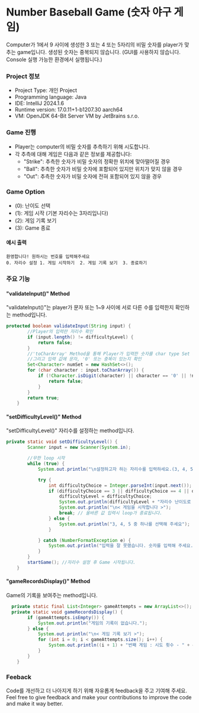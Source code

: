 # Number Baseball Game (숫자 야구 게임)
Computer가 1에서 9 사이에 생성한 3 또는 4 또는 5자리의 비밀 숫자를 player가 맞추는 game입니다. 생성된 숫자는 중복되지 않습니다.
(GUI를 사용하지 않습니다. Console 실행 가능한 환경에서 실행됩니다.)

### Project 정보
- Project Type: 개인 Project
- Programming language: Java
- IDE: IntelliJ 2024.1.6
- Runtime version: 17.0.11+1-b1207.30 aarch64
- VM: OpenJDK 64-Bit Server VM by JetBrains s.r.o.

### Game 진행
- Player는 computer의 비밀 숫자를 추측하기 위해 시도합니다.
- 각 추측에 대해 게임은 다음과 같은 정보를 제공합니다:
    - "Strike": 추측한 숫자가 비밀 숫자의 정확한 위치에 맞아떨어질 경우
    - "Ball": 추측한 숫자가 비밀 숫자에 포함되어 있지만 위치가 맞지 않을 경우
    - "Out": 추측한 숫자가 비밀 숫자에 전혀 포함되어 있지 않을 경우

### Game Option
- (0): 난이도 선택
- (1): 게임 시작 (기본 자리수는 3자리입니다)
- (2): 게임 기록 보기
- (3): Game 종료

#### 예시 출력
```
환영합니다! 원하시는 번호를 입력해주세요
0. 자리수 설정 1. 게임 시작하기  2. 게임 기록 보기  3. 종료하기
```

### 주요 기능
#### "validateInput()" Method
"validateInput()"는 player가 문자 또는 1~9 사이에 서로 다른 수를 입력한지 확인하는 method입니다.

``` Java
protected boolean validateInput(String input) {
        //Player의 입력란 자리수 확인
        if (input.length() != difficultyLevel) {
            return false;
        }
        //'toCharArray' Method을 통해 Player가 입력한 숫자를 char type Set Collection의 객체로 변환합니다.
        //그리고 입력 값에 문자, '0' 또는 중복이 있는지 확인
        Set<Character> numSet = new HashSet<>();
        for (char character : input.toCharArray()) {
            if (!Character.isDigit(character) || character == '0' || !numSet.add(character)) {
                return false;
            }
        }
        return true;
    }
```
#### "setDifficultyLevel()" Method
"setDifficultyLevel()" 자리수를 설정하는 method입니다.

```Java
private static void setDifficultyLevel() {
        Scanner input = new Scanner(System.in);

        //무한 loop 시작
        while (true) {
            System.out.println("\n설정하고자 하는 자리수를 입력하세요.(3, 4, 5):");

            try {
                int difficultyChoice = Integer.parseInt(input.next()); //Player로부터 자리수(난이도)의 입력을 받음
                if (difficultyChoice == 3 || difficultyChoice == 4 || difficultyChoice == 5) {
                    difficultyLevel = difficultyChoice;
                    System.out.println(difficultyLevel + "자리수 난이도로 설정되었습니다.");
                    System.out.println("\n< 게임을 시작합니다 >");
                    break; // 올바른 값 입력시 loop가 종료됩니다.
                } else {
                    System.out.println("3, 4, 5 중 하나를 선택해 주세요");
                }

            } catch (NumberFormatException e) {
                System.out.println("입력을 잘 못했습니다. 숫자를 입력해 주세요.");
            }
        }
        startGame(); //자리수 설정 후 Game 시작됩니다.
    }
```
#### "gameRecordsDisplay()" Method
Game의 기록을 보여주는 method입니다.

```Java
  private static final List<Integer> gameAttempts = new ArrayList<>();
  private static void gameRecordsDisplay() {
        if (gameAttempts.isEmpty()) {
            System.out.println("게임의 기록이 없습니다.");
        } else {
            System.out.println("\n< 게임 기록 보기 >");
            for (int i = 0; i < gameAttempts.size(); i++) {
                System.out.println((i + 1) + "번째 게임 : 시도 횟수 - " + gameAttempts.get(i));
            }
        }
    }
```

### Feeback
Code를 개선하고 더 나아지게 하기 위해 자유롭게 feedback을 주고 기여해 주세요. 
Feel free to give feedback and make your contributions to improve the code and make it way better.
